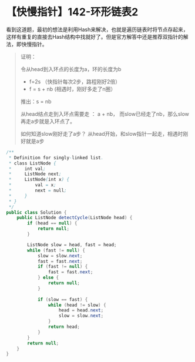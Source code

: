 # 【快慢指针】142-环形链表2

看到这道题，最初的想法是利用Hash来解决，也就是遍历链表时将节点存起来，这样有重复的直接去Hash结构中找就好了。但是官方解答中还是推荐双指针的解法，即快慢指针。

> 证明：
>
> 令从head到入环点的长度为a，环的长度为b
>
> - f=2s （快指针每次2步，路程刚好2倍）
> - f = s + nb (相遇时，刚好多走了n圈）
>
>
> 推出：s = nb
>
> 从head结点走到入环点需要走 ： a + nb， 而slow已经走了nb，那么slow再走a步就是入环点了。
>
> 如何知道slow刚好走了a步？ 从head开始，和slow指针一起走，相遇时刚好就是a步

```java
/**
 * Definition for singly-linked list.
 * class ListNode {
 *     int val;
 *     ListNode next;
 *     ListNode(int x) {
 *         val = x;
 *         next = null;
 *     }
 * }
 */
public class Solution {
    public ListNode detectCycle(ListNode head) {
        if (head == null) {
            return null;
        }

        ListNode slow = head, fast = head;
        while (fast != null) {
            slow = slow.next;
            fast = fast.next;
            if (fast != null) {
                fast = fast.next;
            } else {
                return null;
            }
            
            if (slow == fast) {
                while (head != slow) {
                    head = head.next;
                    slow = slow.next;
                }
                return head;
            }
        }
        return null;
    }
}
```

